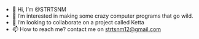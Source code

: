 - 👋 Hi, I’m @STRTSNM
- 👀 I’m interested in making some crazy computer programs that go wild.
- 💞️ I’m looking to collaborate on a project called Ketta
- 📫 How to reach me? contact me on strtsnm12@gmail.com

<!---
STRTSNM/STRTSNM is a ✨ special ✨ repository because its `README.md` (this file) appears on your GitHub profile.
You can click the Preview link to take a look at your changes.
--->
